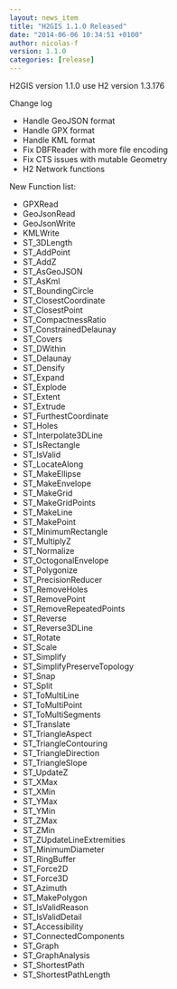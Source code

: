 ```yaml
---
layout: news_item
title: "H2GIS 1.1.0 Released"
date: "2014-06-06 10:34:51 +0100"
author: nicolas-f
version: 1.1.0
categories: [release]
---
```


H2GIS version 1.1.0 use H2 version 1.3.176

Change log

 * Handle GeoJSON format
 * Handle GPX format
 * Handle KML format
 * Fix DBFReader with more file encoding
 * Fix CTS issues with mutable Geometry
 * H2 Network functions

New Function list:

 * GPXRead
 * GeoJsonRead
 * GeoJsonWrite
 * KMLWrite
 * ST_3DLength
 * ST_AddPoint
 * ST_AddZ
 * ST_AsGeoJSON
 * ST_AsKml
 * ST_BoundingCircle
 * ST_ClosestCoordinate
 * ST_ClosestPoint
 * ST_CompactnessRatio
 * ST_ConstrainedDelaunay
 * ST_Covers
 * ST_DWithin
 * ST_Delaunay
 * ST_Densify
 * ST_Expand
 * ST_Explode
 * ST_Extent
 * ST_Extrude
 * ST_FurthestCoordinate
 * ST_Holes
 * ST_Interpolate3DLine
 * ST_IsRectangle
 * ST_IsValid
 * ST_LocateAlong
 * ST_MakeEllipse
 * ST_MakeEnvelope
 * ST_MakeGrid
 * ST_MakeGridPoints
 * ST_MakeLine
 * ST_MakePoint
 * ST_MinimumRectangle
 * ST_MultiplyZ
 * ST_Normalize
 * ST_OctogonalEnvelope
 * ST_Polygonize
 * ST_PrecisionReducer
 * ST_RemoveHoles
 * ST_RemovePoint
 * ST_RemoveRepeatedPoints
 * ST_Reverse
 * ST_Reverse3DLine
 * ST_Rotate
 * ST_Scale
 * ST_Simplify
 * ST_SimplifyPreserveTopology
 * ST_Snap
 * ST_Split
 * ST_ToMultiLine
 * ST_ToMultiPoint
 * ST_ToMultiSegments
 * ST_Translate
 * ST_TriangleAspect
 * ST_TriangleContouring
 * ST_TriangleDirection
 * ST_TriangleSlope
 * ST_UpdateZ
 * ST_XMax
 * ST_XMin
 * ST_YMax
 * ST_YMin
 * ST_ZMax
 * ST_ZMin
 * ST_ZUpdateLineExtremities
 * ST_MinimumDiameter
 * ST_RingBuffer
 * ST_Force2D
 * ST_Force3D
 * ST_Azimuth
 * ST_MakePolygon
 * ST_IsValidReason
 * ST_IsValidDetail
 * ST_Accessibility
 * ST_ConnectedComponents
 * ST_Graph
 * ST_GraphAnalysis
 * ST_ShortestPath
 * ST_ShortestPathLength
